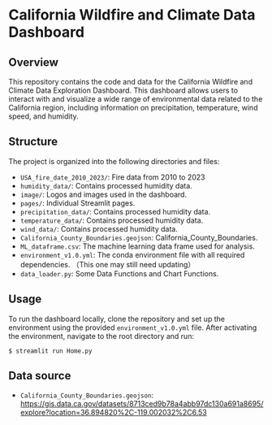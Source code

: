 # California Wildfire and Climate Data Dashboard

## Overview
This repository contains the code and data for the California Wildfire and Climate Data Exploration Dashboard. This dashboard allows users to interact with and visualize a wide range of environmental data related to the California region, including information on precipitation, temperature, wind speed, and humidity.

## Structure
The project is organized into the following directories and files:

- `USA_fire_date_2010_2023/`: Fire data from 2010 to 2023
- `humidity_data/`: Contains processed humidity data.
- `image/`: Logos and images used in the dashboard.
- `pages/`: Individual Streamlit pages.
- `precipitation_data/`: Contains processed humidity data.
- `temperature_data/`: Contains processed humidity data.
- `wind_data/`: Contains processed humidity data.
- `California_County_Boundaries.geojson`: California_County_Boundaries.
- `ML_dataframe.csv`: The machine learning data frame used for analysis.
- `environment_v1.0.yml`: The conda environment file with all required dependencies. （This one may still need updating）
- `data_loader.py`: Some Data Functions and Chart Functions.
 
## Usage
To run the dashboard locally, clone the repository and set up the environment using the provided `environment_v1.0.yml` file. After activating the environment, navigate to the root directory and run:
~~~
$ streamlit run Home.py
~~~

## Data source
- `California_County_Boundaries.geojson`: https://gis.data.ca.gov/datasets/8713ced9b78a4abb97dc130a691a8695/explore?location=36.894820%2C-119.002032%2C6.53
